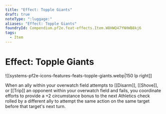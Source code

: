 ```yaml
---
title: "Effect: Topple Giants"
draft: true
noteType: ":luggage:"
aliases: "Effect: Topple Giants"
foundryId: Compendium.pf2e.feat-effects.Item.W8HWQ47YNHWB8kj6
tags:
  - Item
---
```


# Effect: Topple Giants
![[systems-pf2e-icons-features-feats-topple-giants.webp|150 lp right]]

When an ally within your overwatch field attempts to [[Disarm]], [[Shove]], or [[Trip]] an opponent within your overwatch field and fails, you coordinate efforts to provide a +2 circumstance bonus to the next Athletics check rolled by a different ally to attempt the same action on the same target before that target's next turn.
